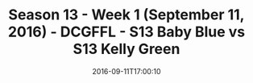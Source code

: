 ---
title: Season 13 - Week 1 (September 11, 2016) - DCGFFL - S13 Baby Blue vs S13 Kelly
  Green
teams-score:
- team: _teams/s13-baby-blue.md
  score:
- team: _teams/s13-kelly.md
  score: 6
mvp: J. Blaney (Baby Blue); K. Zajac (Kelly)
game-ball: C. Ralphs (Baby Blue); E. Mereish (Kelly)
season: 13
week: 1
date: '2016-09-11T17:00:10'
pageid: season-13-week-1-september-11-2016-4809-vs-4817
---